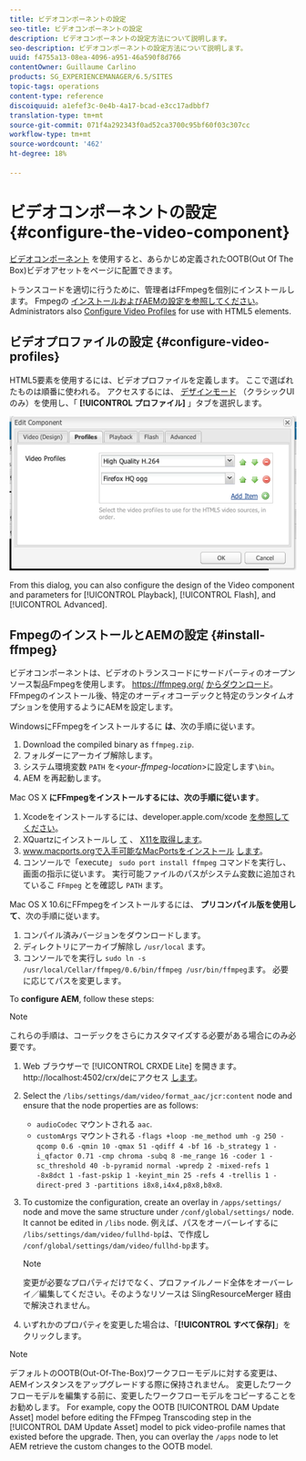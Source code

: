 ```yaml
---
title: ビデオコンポーネントの設定
seo-title: ビデオコンポーネントの設定
description: ビデオコンポーネントの設定方法について説明します。
seo-description: ビデオコンポーネントの設定方法について説明します。
uuid: f4755a13-08ea-4096-a951-46a590f8d766
contentOwner: Guillaume Carlino
products: SG_EXPERIENCEMANAGER/6.5/SITES
topic-tags: operations
content-type: reference
discoiquuid: a1efef3c-0e4b-4a17-bcad-e3cc17adbbf7
translation-type: tm+mt
source-git-commit: 071f4a292343f0ad52ca3700c95bf60f03c307cc
workflow-type: tm+mt
source-wordcount: '462'
ht-degree: 18%

---
```



# ビデオコンポーネントの設定 {#configure-the-video-component}

[ビデオコンポーネント](/help/sites-authoring/default-components-foundation.md#video) を使用すると、あらかじめ定義されたOOTB(Out Of The Box)ビデオアセットをページに配置できます。

トランスコードを適切に行うために、管理者はFFmpegを個別にインストールします。 Fmpegの [インストールおよびAEMの設定を参照してください](#install-ffmpeg)。 Administrators also [Configure Video Profiles](#configure-video-profiles) for use with HTML5 elements.

## ビデオプロファイルの設定 {#configure-video-profiles}

HTML5要素を使用するには、ビデオプロファイルを定義します。 ここで選ばれたものは順番に使われる。 アクセスするには、 [デザインモード](/help/sites-authoring/default-components-designmode.md) （クラシックUIのみ）を使用し、「 **[!UICONTROL プロファイル]** 」タブを選択します。

![chlimage_1-317](assets/chlimage_1-317.png)

From this dialog, you can also configure the design of the Video component and parameters for [!UICONTROL Playback], [!UICONTROL Flash], and [!UICONTROL Advanced].

## FmpegのインストールとAEMの設定 {#install-ffmpeg}

ビデオコンポーネントは、ビデオのトランスコードにサードパーティのオープンソース製品Fmpegを使用します。 https://ffmpeg.org/ [からダウンロード](https://ffmpeg.org/)。 FFmpegのインストール後、特定のオーディオコーデックと特定のランタイムオプションを使用するようにAEMを設定します。

WindowsにFFmpegをインストールするに **は**、次の手順に従います。

1. Download the compiled binary as `ffmpeg.zip`.
1. フォルダーにアーカイブ解除します。
1. システム環境変数 `PATH` を&lt;*your-ffmpeg-location*>に設定します`\bin`。
1. AEM を再起動します。

Mac OS X **にFFmpegをインストールするには、次の手順に従います**。

1. Xcodeをインストールするには、developer.apple.com/xcode [を参照してください](hhttps://developer.apple.com/xcode/)。
1. XQuartzにインストールし [て](https://www.xquartz.org) 、 [X11を取得します](https://support.apple.com/ja-jp/HT201341)。
1. www.macports.orgで入手可能なMacPortsをインストール [します](https://www.macports.org/)。
1. コンソールで「execute」 `sudo port install ffmpeg` コマンドを実行し、画面の指示に従います。 実行可能ファイルのパスがシステム変数に追加されているこ `FFmpeg` とを確認し `PATH` ます。

Mac OS X 10.6にFFmpegをインストールするには、 **プリコンパイル版を使用して**、次の手順に従います。

1. コンパイル済みバージョンをダウンロードします。
1. ディレクトリにアーカイブ解除し `/usr/local` ます。
1. コンソールでを実行し `sudo ln -s /usr/local/Cellar/ffmpeg/0.6/bin/ffmpeg /usr/bin/ffmpeg`ます。 必要に応じてパスを変更します。

To **configure AEM**, follow these steps:

>[!NOTE]
>
>これらの手順は、コーデックをさらにカスタマイズする必要がある場合にのみ必要です。

1. Web ブラウザーで [!UICONTROL CRXDE Lite] を開きます。http://localhost:4502/crx/deにアクセス [します](http://localhost:4502/crx/de)。
2. Select the `/libs/settings/dam/video/format_aac/jcr:content` node and ensure that the node properties are as follows:

   * `audioCodec` マウントされる `aac`.
   * `customArgs` マウントされる `-flags +loop -me_method umh -g 250 -qcomp 0.6 -qmin 10 -qmax 51 -qdiff 4 -bf 16 -b_strategy 1 -i_qfactor 0.71 -cmp chroma -subq 8 -me_range 16 -coder 1 -sc_threshold 40 -b-pyramid normal -wpredp 2 -mixed-refs 1 -8x8dct 1 -fast-pskip 1 -keyint_min 25 -refs 4 -trellis 1 -direct-pred 3 -partitions i8x8,i4x4,p8x8,b8x8`.

3. To customize the configuration, create an overlay in `/apps/settings/` node and move the same structure under `/conf/global/settings/` node. It cannot be edited in `/libs` node. 例えば、パスをオーバーレイするに `/libs/settings/dam/video/fullhd-bp`は、で作成し `/conf/global/settings/dam/video/fullhd-bp`ます。

   >[!NOTE]
   >
   >変更が必要なプロパティだけでなく、プロファイルノード全体をオーバーレイ／編集してください。そのようなリソースは SlingResourceMerger 経由で解決されません。

4. いずれかのプロパティを変更した場合は、「**[!UICONTROL すべて保存]**」をクリックします。

>[!NOTE]
>
>デフォルトのOOTB(Out-Of-The-Box)ワークフローモデルに対する変更は、AEMインスタンスをアップグレードする際に保持されません。 変更したワークフローモデルを編集する前に、変更したワークフローモデルをコピーすることをお勧めします。 For example, copy the OOTB [!UICONTROL DAM Update Asset] model before editing the FFmpeg Transcoding step in the [!UICONTROL DAM Update Asset] model to pick video-profile names that existed before the upgrade. Then, you can overlay the `/apps` node to let AEM retrieve the custom changes to the OOTB model.

